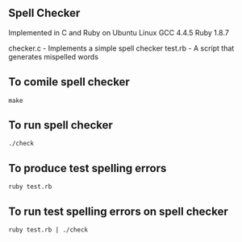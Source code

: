## Spell Checker

  Implemented in C and Ruby on Ubuntu Linux
  GCC 4.4.5
  Ruby 1.8.7
  
  checker.c - Implements a simple spell checker
  test.rb   - A script that generates mispelled words

## To comile spell checker

    make

## To run spell checker

    ./check

## To produce test spelling errors

    ruby test.rb

## To run test spelling errors on spell checker

    ruby test.rb | ./check
